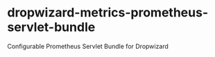 # dropwizard-metrics-prometheus-servlet-bundle
Configurable Prometheus Servlet Bundle for Dropwizard
